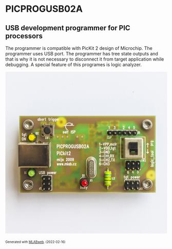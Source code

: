 <!--- PrjInfo ---> <!--- Please remove this line after manually editing --->
<!--- 00a56be08b96043df9e37d6aff7b6990 --->
<!--- Created:2022-02-16 21:31:07.345628: ---> 
<!--- Author:: ---> 
<!--- AuthorEmail:: ---> 
<!--- Tags:: ---> 
<!--- Ust:: ---> 
<!--- Label --->
<!--- ELabel ---> 
<!--- Name:PICPROGUSB02A: --->
# PICPROGUSB02A
<!--- LongName --->
## USB development programmer for PIC processors
<!--- ELongName ---> 

<!--- Lead --->
The programmer is compatible with PicKit 2 design of Microchip. The programmer uses USB port. The programmer has tree state outputs and that is why it is not necessary to disconnect it from target application while debugging. A special feature of this programes is logic analyzer.
<!--- ELead ---> 

![PICPROGUSB02A](doc/img/PICPROGUSB02A_top_big.jpg) 


<!--- Description --->
<!--- EDescription --->
<!--- Content --->
<!--- EContent --->
<sub><sup> Generated with [MLABweb](https://github.com/MLAB-project/MLABweb). (2022-02-16)</sup></sub>
